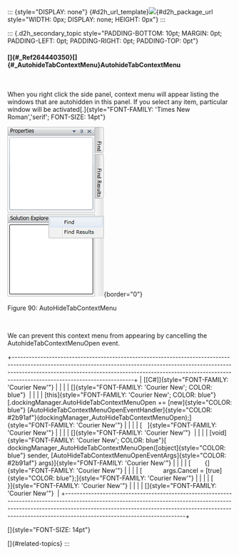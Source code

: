 ::: {style="DISPLAY: none"}
[](ms-xhelp:///?Id=d2h_url_template){#d2h_url_template}![](!package_url!){#d2h_package_url style="WIDTH: 0px; DISPLAY: none; HEIGHT: 0px"}
:::

::: {.d2h_secondary_topic style="PADDING-BOTTOM: 10pt; MARGIN: 0pt; PADDING-LEFT: 0pt; PADDING-RIGHT: 0pt; PADDING-TOP: 0pt"}
#### []{#_Ref264440350}[]{#_AutohideTabContextMenu}AutohideTabContextMenu

 

When you right click the side panel, context menu will appear listing the windows that are autohidden in this panel. If you select any item, particular window will be activated[.]{style="FONT-FAMILY: 'Times New Roman','serif'; FONT-SIZE: 14pt"}

![](../ImagesExt/image261_89.png){border="0"}

Figure 90: AutoHideTabContextMenu

 

We can prevent this context menu from appearing by cancelling the AutohideTabContextMenuOpen event.

+------------------------------------------------------------------------------------------------------------------------------------------------------------------------------------------------------------------------------------------------------------------------------------+
| [\[C#\]]{style="FONT-FAMILY: 'Courier New'"}                                                                                                                                                                                                                                       |
|                                                                                                                                                                                                                                                                                    |
| []{style="FONT-FAMILY: 'Courier New'; COLOR: blue"}                                                                                                                                                                                                                                |
|                                                                                                                                                                                                                                                                                    |
| [this]{style="FONT-FAMILY: 'Courier New'; COLOR: blue"}[.dockingManager.AutoHideTabContextMenuOpen += [new]{style="COLOR: blue"} [AutoHideTabContextMenuOpenEventHandler]{style="COLOR: #2b91af"}(dockingManager_AutoHideTabContextMenuOpen);]{style="FONT-FAMILY: 'Courier New'"} |
|                                                                                                                                                                                                                                                                                    |
| [   ]{style="FONT-FAMILY: 'Courier New'"}                                                                                                                                                                                                                                          |
|                                                                                                                                                                                                                                                                                    |
| []{style="FONT-FAMILY: 'Courier New'"}                                                                                                                                                                                                                                             |
|                                                                                                                                                                                                                                                                                    |
| [void]{style="FONT-FAMILY: 'Courier New'; COLOR: blue"}[ dockingManager_AutoHideTabContextMenuOpen([object]{style="COLOR: blue"} sender, [AutoHideTabContextMenuOpenEventArgs]{style="COLOR: #2b91af"} args)]{style="FONT-FAMILY: 'Courier New'"}                                  |
|                                                                                                                                                                                                                                                                                    |
| [        {]{style="FONT-FAMILY: 'Courier New'"}                                                                                                                                                                                                                                    |
|                                                                                                                                                                                                                                                                                    |
| [            args.Cancel = [true]{style="COLOR: blue"};]{style="FONT-FAMILY: 'Courier New'"}                                                                                                                                                                                       |
|                                                                                                                                                                                                                                                                                    |
| [        }]{style="FONT-FAMILY: 'Courier New'"}                                                                                                                                                                                                                                    |
|                                                                                                                                                                                                                                                                                    |
| []{style="FONT-FAMILY: 'Courier New'"}                                                                                                                                                                                                                                             |
+------------------------------------------------------------------------------------------------------------------------------------------------------------------------------------------------------------------------------------------------------------------------------------+

[]{style="FONT-SIZE: 14pt"} 

[]{#related-topics}
:::
